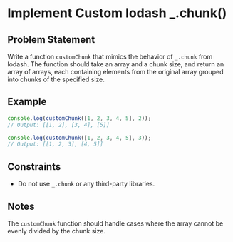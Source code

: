 # Implement Custom lodash _.chunk()

## Problem Statement
Write a function `customChunk` that mimics the behavior of `_.chunk` from lodash. The function should take an array and a chunk size, and return an array of arrays, each containing elements from the original array grouped into chunks of the specified size.

## Example
```javascript
console.log(customChunk([1, 2, 3, 4, 5], 2));
// Output: [[1, 2], [3, 4], [5]]

console.log(customChunk([1, 2, 3, 4, 5], 3));
// Output: [[1, 2, 3], [4, 5]]
```

## Constraints
  - Do not use `_.chunk` or any third-party libraries.

## Notes
The `customChunk` function should handle cases where the array cannot be evenly divided by the chunk size.